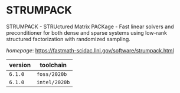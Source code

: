 # STRUMPACK

STRUMPACK - STRUctured Matrix PACKage - Fast linear solvers and preconditioner  for both dense and sparse systems using low-rank structured factorization with randomized sampling.

*homepage*: <https://fastmath-scidac.llnl.gov/software/strumpack.html>

version | toolchain
--------|----------
``6.1.0`` | ``foss/2020b``
``6.1.0`` | ``intel/2020b``

